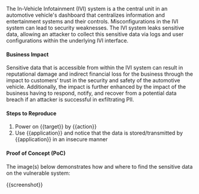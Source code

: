 The In-Vehicle Infotainment (IVI) system is a the central unit in an automotive vehicle's dashboard that centralizes information and entertainment systems and their controls. Misconfigurations in the IVI system can lead to security weaknesses. The IVI system leaks sensitive data, allowing an attacker to collect this sensitive data via logs and user configurations within the underlying IVI interface.

#### Business Impact

Sensitive data that is accessible from within the IVI system can result in reputational damage and indirect financial loss for the business through the impact to customers’ trust in the security and safety of the automotive vehicle. Additionally, the impact is further enhanced by the impact of the business having to respond, notify, and recover from a potential data breach if an attacker is successful in exfiltrating PII.

#### Steps to Reproduce

1. Power on {{target}} by {{action}}
1. Use {{application}} and notice that the data is stored/transmitted by {{application}} in an insecure manner

#### Proof of Concept (PoC)

The image(s) below demonstrates how and where to find the sensitive data on the vulnerable system:

{{screenshot}}
